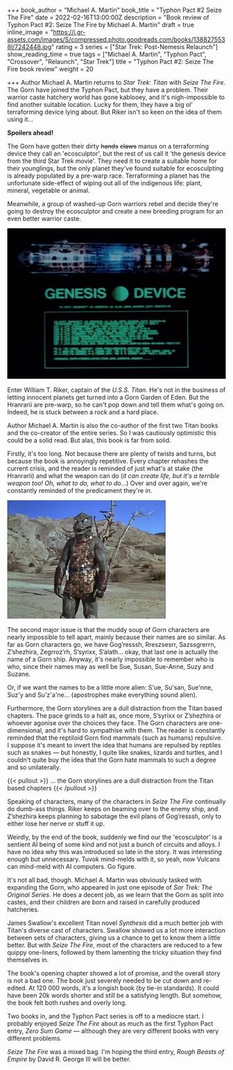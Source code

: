 +++
book_author = "Michael A. Martin"
book_title = "Typhon Pact #2 Seize The Fire"
date = 2022-02-16T13:00:00Z
description = "Book review of Typhon Pact #2: Seize The Fire by Michael A. Martin"
draft = true
inline_image = "https://i.gr-assets.com/images/S/compressed.photo.goodreads.com/books/1388275538l/7242448.jpg"
rating = 3
series = ["Star Trek: Post-Nemesis Relaunch"]
show_reading_time = true
tags = ["Michael A. Martin", "Typhon Pact", "Crossover", "Relaunch", "Star Trek"]
title = "Typhon Pact #2: Seize The Fire book review"
weight = 20

+++
Author Michael A. Martin returns to _Star Trek: Titan_ with _Seize The Fire_. The Gorn have joined the Typhon Pact, but they have a problem. Their warrior caste hatchery world has gone kablooey, and it's nigh-impossible to find another suitable location. Lucky for them, they have a big ol' terraforming device lying about. But Riker isn't so keen on the idea of them using it...

**Spoilers ahead!**

<!--more-->

The Gorn have gotten their dirty ~~hands~~ ~~claws~~ manus on a terraforming device they call an 'ecosculptor', but the rest of us call it 'the genesis device from the third Star Trek movie'. They need it to create a suitable home for their younglings, but the only planet they've found suitable for ecosculpting is already populated by a pre-warp race. Terraforming a planet has the unfortunate side-effect of wiping out all of the indigenous life: plant, mineral, vegetable or animal. 

Meanwhile, a group of washed-up Gorn warriors rebel and decide they're going to destroy the ecosculptor and create a new breeding program for an even better warrior caste.

![](/uploads/genesis_device_schematics.jpeg)

Enter William T. Riker, captain of the _U.S.S. Titan_. He's not in the business of letting innocent planets get turned into a Gorn Garden of Eden. But the Hranrarii are pre-warp, so he can't pop down and tell them what's going on. Indeed, he is stuck between a rock and a hard place.

Author Michael A. Martin is also the co-author of the first two Titan books and the co-creator of the entire series. So I was cautiously optimistic this could be a solid read. But alas, this book is far from solid. 

Firstly, it's too long. Not because there are plenty of twists and turns, but because the book is annoyingly repetitive. Every chapter rehashes the current crisis, and the reader is reminded of just what's at stake (the Hranrarii) and what the weapon can do (_it can create life, but it's a terrible weapon too! Oh, what to do, what to do..._) Over and over again, we're constantly reminded of the predicament they're in.

![](/uploads/startrek-gorn.jpeg)

The second major issue is that the muddy soup of Gorn characters are nearly impossible to tell apart, mainly because their names are so similar. As far as Gorn characters go, we have Gog’resssh, Rreszsesrr, Sazssgrerrn, Z’shezhira, Zegrroz’rh, S’syrixx, S’alath... okay, that last one is actually the name of a Gorn ship. Anyway, it's nearly impossible to remember who is who, since their names may as well be Sue, Susan, Sue-Anne, Suzy and Suzane. 

Or, if we want the names to be a little more alien: S'ue, Su'san, Sue'nne, Suz'y and Su'z'a'ne... (apostrophes make everything sound alien).

Furthermore, the Gorn storylines are a dull distraction from the Titan based chapters. The pace grinds to a halt as, once more, S’syrixx or Z’shezhira or whoever agonise over the choices they face. The Gorn characters are one-dimensional, and it's hard to sympathise with them. The reader is constantly reminded that the reptiloid Gorn find mammals (such as humans) repulsive. I suppose it's meant to invert the idea that humans are repulsed by reptiles such as snakes — but honestly, I quite like snakes, lizards and turtles, and I couldn't quite buy the idea that the Gorn hate mammals to such a degree and so unilaterally.  

{{< pullout >}} ... the Gorn storylines are a dull distraction from the Titan based chapters {{< /pullout >}}

Speaking of characters, many of the characters in _Seize The Fire_ continually do dumb-ass things. Riker keeps on beaming over to the enemy ship, and Z’shezhira keeps planning to sabotage the evil plans of Gog’resssh, only to either lose her nerve or stuff it up. 

Weirdly, by the end of the book, suddenly we find our the 'ecosculptor' is a sentient AI being of some kind and not just a bunch of circuits and alloys. I have no idea why this was introduced so late in the story. It was interesting enough but unnecessary. Tuvok mind-melds with it, so yeah, now Vulcans can mind-meld with AI computers. Go figure.

It's not all bad, though. Michael A. Martin was obviously tasked with expanding the Gorn, who appeared in just one episode of _Sar Trek: The Original Series_. He does a decent job, as we learn that the Gorn as split into castes, and their children are born and raised in carefully produced hatcheries. 

James Swallow's excellent Titan novel _Synthesis_ did a much better job with Titan's diverse cast of characters. Swallow showed us a lot more interaction between sets of characters, giving us a chance to get to know them a little better. But with _Seize The Fire_, most of the characters are reduced to a few quippy one-liners, followed by them lamenting the tricky situation they find themselves in. 

The book's opening chapter showed a lot of promise, and the overall story is not a bad one. The book just severely needed to be cut down and re-edited. At 120 000 words, it's a longish book (by tie-in standards). It could have been 20k words shorter and still be a satisfying length. But somehow, the book felt both rushes and overly long.

Two books in, and the Typhon Pact series is off to a mediocre start. I probably enjoyed _Seize The Fire_ about as much as the first Typhon Pact entry, _Zero Sum Game_ — although they are very different books with very different problems. 

_Seize The Fire_ was a mixed bag. I'm hoping the third entry, _Rough Beasts of Empire_ by David R. George III will be better.